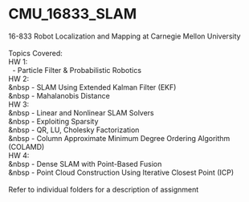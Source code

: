 # CMU_16833_SLAM
16-833 Robot Localization and Mapping at Carnegie Mellon University <br />
<br />
Topics Covered: <br />
HW 1: <br/>
&nbsp; - Particle Filter & Probabilistic Robotics <br />
HW 2: <br/>
&nbsp - SLAM Using Extended Kalman Filter (EKF) <br />
&nbsp - Mahalanobis Distance <br/>
HW 3: <br/>
&nbsp - Linear and Nonlinear SLAM Solvers <br />
&nbsp - Exploiting Sparsity <br />
&nbsp - QR, LU, Cholesky Factorization <br />
&nbsp - Column Approximate Minimum Degree Ordering Algorithm (COLAMD) <br />
HW 4: <br/>
&nbsp - Dense SLAM with Point-Based Fusion <br />
&nbsp - Point Cloud Construction Using Iterative Closest Point (ICP) <br />
<br />
Refer to individual folders for a description of assignment
